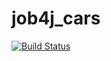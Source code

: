 # job4j_cars

[![Build Status](https://app.travis-ci.com/stanovov/job4j_cars.svg?branch=master)](https://app.travis-ci.com/stanovov/job4j_cars)